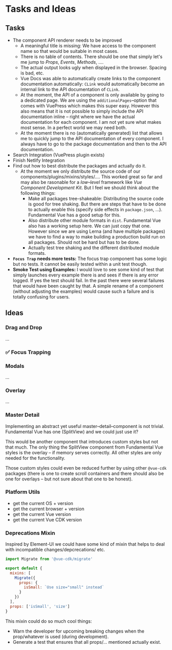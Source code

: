 # Tasks and Ideas

## Tasks
- The component API renderer needs to be improved
  - A meaningful title is missing: We have access to the component name so that would be suitable in most cases.
  - There is no table of contents. There should be one that simply let's me jump to *Props*, *Events*, *Methods*, ….
  - The actual output looks ugly when displayed in the browser. Spacing is bad, etc.
  - Vue Docs was able to automatically create links to the component documentation automatically: `CLink` would automatically become an internal link to the API documentation of `CLink`.
  - At the moment, the API of a component is only available by going to a dedicated page. We are using the `additionalPages`–option that comes with VuePress which makes this super easy. However this also means that it is not possible to simply include the API documentation inline – right where we have the actual documentation for each component. I am not yet sure what makes most sense. In a perfect world we may need both.
  - At the moment there is no (automatically generated) list that allows me to quickly jump to the API documentation of every component. I always have to go to the package documentation and then to the API documentation.
- Search Integration (VuePress plugin exists)
- Finish Netlify Integration
- Find out how to best distribute the packages and actually do it.
  - At the moment we only distribute the source code of our components/plugins/mixins/styles/…. This worked great so far and may also be rasonable for a *low–level* framework like *Vue Component Development Kit*. But I feel we should think about the following things:
    - Make all packages tree-shakeable: Distributing the source code is good for tree shaking. But there are steps that have to be done to actually enable this (specify side effects in `package.json`, …). Fundamental Vue has a good setup for this.
    - Also distribute other module formats in `dist`. Fundamental Vue also has a working setup here. We can just copy that one. However since we are using Lerna (and have multiple packages) we have to find a way to make building a production build run on all packages. Should not be hard but has to be done.
    - Actually test tree shaking and the different distributed module formats.
- **`Focus Trap` needs more tests:** The focus trap component has some logic but no tests. It cannot be easily tested within a unit test though.
- **Smoke Test using Examples:** I would love to see some kind of test that simply launches every example there is and sees if there is any error logged. If yes the test should fail. In the past there were several failures that would have been caught by that. A simple rename of a component (without adjusting the examples) would cause such a failure and is totally confusing for users.

## Ideas

### Drag and Drop
…

### ✅ Focus Trapping

### Modals
…

### Overlay
…

### Master Detail
Implementing an abstract yet useful master–detail–component is not trivial. Fundamental Vue has one (SplitView) and we could just use it?

This would be another component that introduces custom styles but not that much. The only thing the SplitView component from Fundamental Vue styles is the overlay – if memory serves correctly. All other styles are only needed for the functionality.

Those custom styles could even be reduced further by using other `@vue-cdk` packages (there is one to create scroll containers and there should also be one for overlays – but not sure about that one to be honest).

### Platform Utils
- get the current OS + version
- get the current browser + version
- get the current Vue version
- get the current Vue CDK version

### Deprecations Mixin
Inspired by Element-UI we could have some kind of mixin that helps to deal with incompatible changes/depcrecations/ etc.

```js
import Migrate from '@vue-cdk/migrate'

export default {
  mixins: [
    Migrate({
      props: {
        isSmall: `Use size="small" instead`
      }
    })
  ],
  props: ['isSmall', 'size']
}
```

This mixin could do so much cool things:

- Warn the developer for upcoming breaking changes when the prop/whatever is used (during development).
- Generate a test that ensures that all props/… mentioned actually exist.